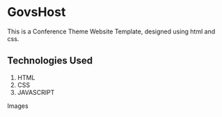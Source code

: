# GovsHost
This is a Conference Theme Website Template, designed using html and css. 

## Technologies Used
1. HTML
2. CSS
3. JAVASCRIPT

Images

